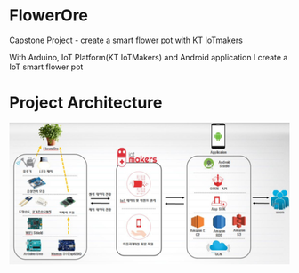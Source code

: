 # FlowerOre
Capstone Project - create a smart flower pot with KT IoTmakers

With Arduino, IoT Platform(KT IoTMakers) and Android application I create a IoT smart flower pot

# Project Architecture
<img src="https://github.com/Kangho-Lee/FlowerOre/blob/master/overview.JPG" width="1000" />

